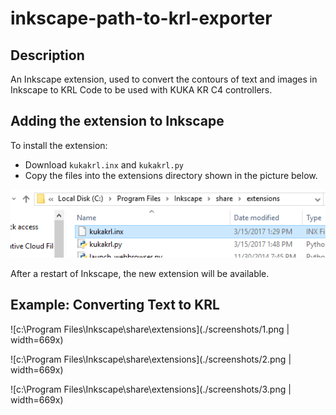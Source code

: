 # inkscape-path-to-krl-exporter

## Description
An Inkscape extension, used to convert the contours of text and images in Inkscape to KRL Code to be used with KUKA KR C4 controllers.


## Adding the extension to Inkscape
To install the extension:
* Download `kukakrl.inx` and `kukakrl.py`
* Copy the files into the extensions directory shown in the picture below.

![c:\Program Files\Inkscape\share\extensions](./screenshots/0.png)

After a restart of Inkscape, the new extension will be available.


## Example: Converting Text to KRL

![c:\Program Files\Inkscape\share\extensions](./screenshots/1.png | width=669x)

![c:\Program Files\Inkscape\share\extensions](./screenshots/2.png | width=669x)

![c:\Program Files\Inkscape\share\extensions](./screenshots/3.png | width=669x)